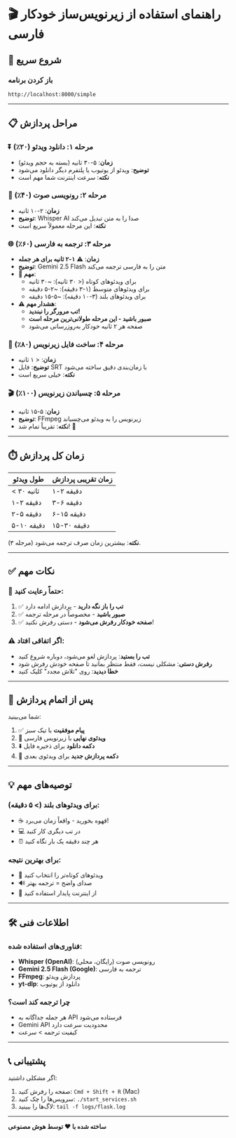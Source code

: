 # 🎬 راهنمای استفاده از زیرنویس‌ساز خودکار فارسی

## 🚀 شروع سریع

### باز کردن برنامه
```
http://localhost:8000/simple
```

---

## 📋 مراحل پردازش

### ⏬ **مرحله ۱: دانلود ویدئو (۲۰٪)**
- **زمان**: ۵-۳۰ ثانیه (بسته به حجم ویدئو)
- **توضیح**: ویدئو از یوتیوب یا پلتفرم دیگر دانلود می‌شود
- **نکته**: سرعت اینترنت شما مهم است

### 🎤 **مرحله ۲: رونویسی صوت (۴۰٪)**
- **زمان**: ۲-۱۰ ثانیه
- **توضیح**: Whisper AI صدا را به متن تبدیل می‌کند
- **نکته**: این مرحله معمولاً سریع است

### 🌐 **مرحله ۳: ترجمه به فارسی (۶۰٪)**
- **زمان**: ⚠️ **۱-۲ ثانیه برای هر جمله**
- **توضیح**: Gemini 2.5 Flash متن را به فارسی ترجمه می‌کند
- **🚨 مهم**: 
  - برای ویدئوهای کوتاه (< ۳۰ ثانیه): ~۳۰ ثانیه
  - برای ویدئوهای متوسط (۱-۳ دقیقه): ~۲-۵ دقیقه
  - برای ویدئوهای بلند (۳-۱۰ دقیقه): ~۵-۱۵ دقیقه
- **⚠️ هشدار مهم**: 
  - **تب مرورگر را نبندید!**
  - **صبور باشید - این مرحله طولانی‌ترین مرحله است**
  - صفحه هر ۲ ثانیه خودکار به‌روزرسانی می‌شود

### 📝 **مرحله ۴: ساخت فایل زیرنویس (۸۰٪)**
- **زمان**: < ۱ ثانیه
- **توضیح**: فایل SRT با زمان‌بندی دقیق ساخته می‌شود
- **نکته**: خیلی سریع است

### 🎬 **مرحله ۵: چسباندن زیرنویس (۱۰۰٪)**
- **زمان**: ۵-۱۵ ثانیه
- **توضیح**: FFmpeg زیرنویس را به ویدئو می‌چسباند
- **نکته**: تقریباً تمام شد! 🎉

---

## ⏱️ زمان کل پردازش

| طول ویدئو | زمان تقریبی پردازش |
|-----------|---------------------|
| < ۳۰ ثانیه | ۱-۲ دقیقه |
| ۱-۲ دقیقه | ۳-۶ دقیقه |
| ۲-۵ دقیقه | ۶-۱۵ دقیقه |
| ۵-۱۰ دقیقه | ۱۵-۳۰ دقیقه |

**نکته**: بیشترین زمان صرف ترجمه می‌شود (مرحله ۳).

---

## ✅ نکات مهم

### 🚨 **حتماً رعایت کنید:**
1. ✅ **تب را باز نگه دارید** - پردازش ادامه دارد
2. ✅ **صبور باشید** - مخصوصاً در مرحله ترجمه
3. ✅ **صفحه خودکار رفرش می‌شود** - دستی رفرش نکنید!

### ⚠️ **اگر اتفاقی افتاد:**
- **تب را بستید**: پردازش لغو می‌شود، دوباره شروع کنید
- **رفرش دستی**: مشکلی نیست، فقط منتظر بمانید تا صفحه خودش رفرش شود
- **خطا دیدید**: روی "تلاش مجدد" کلیک کنید

---

## 🎯 پس از اتمام پردازش

شما می‌بینید:
1. ✅ **پیام موفقیت** با تیک سبز
2. 🎥 **ویدئوی نهایی** با زیرنویس فارسی
3. ⬇️ **دکمه دانلود** برای ذخیره فایل
4. 🔄 **دکمه پردازش جدید** برای ویدئوی بعدی

---

## 💡 توصیه‌های مهم

### برای ویدئوهای بلند (> ۵ دقیقه):
- ☕ قهوه بخورید - واقعاً زمان می‌برد!
- 💻 در تب دیگری کار کنید
- ⏰ هر چند دقیقه یک بار نگاه کنید

### برای بهترین نتیجه:
- 🎯 ویدئوهای کوتاه‌تر را انتخاب کنید
- 🔊 صدای واضح = ترجمه بهتر
- 📱 از اینترنت پایدار استفاده کنید

---

## 🛠️ اطلاعات فنی

### فناوری‌های استفاده شده:
- **Whisper (OpenAI)**: رونویسی صوت (رایگان، محلی)
- **Gemini 2.5 Flash (Google)**: ترجمه به فارسی
- **FFmpeg**: پردازش ویدئو
- **yt-dlp**: دانلود از یوتیوب

### چرا ترجمه کند است؟
- هر جمله جداگانه به API فرستاده می‌شود
- Gemini API محدودیت سرعت دارد
- کیفیت ترجمه > سرعت

---

## 📞 پشتیبانی

اگر مشکلی داشتید:
1. صفحه را رفرش کنید: `Cmd + Shift + R` (Mac)
2. سرویس‌ها را چک کنید: `./start_services.sh`
3. لاگ‌ها را ببینید: `tail -f logs/flask.log`

---

**ساخته شده با ❤️ توسط هوش مصنوعی**
